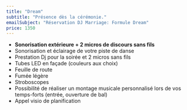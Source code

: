 ```yaml
---
title: "Dream"
subtitle: "Présence dès la cérémonie."
emailSubject: "Réservation DJ Marriage: Formule Dream"
price: 1350
---
```


* **Sonorisation extérieure + 2 micros de discours sans fils**
* Sonorisation et éclairage de votre piste de danse
* Prestation Dj pour la soirée et 2 micros sans fils
* Tubes LED en façade (couleurs aux choix)
* Feuille de route
* Fumée légère
* Stroboscopes
* Possibilité de réaliser un montage musicale personnalisé lors de vos temps-forts (entrée, ouverture de bal)
* Appel visio de planification